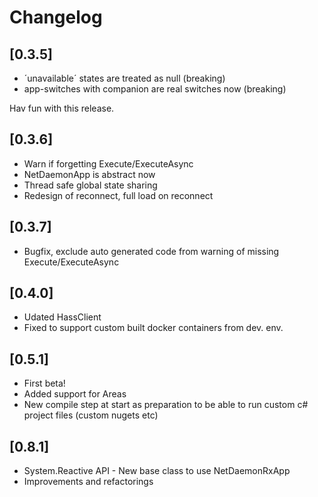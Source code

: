 # Changelog

## [0.3.5]

- ´unavailable´ states are treated as null (breaking)
- app-switches with companion are real switches now (breaking)

Hav fun with this release.

## [0.3.6]

- Warn if forgetting Execute/ExecuteAsync
- NetDaemonApp is abstract now
- Thread safe global state sharing
- Redesign of reconnect, full load on reconnect

## [0.3.7]

- Bugfix, exclude auto generated code from warning of missing Execute/ExecuteAsync

## [0.4.0]

- Udated HassClient
- Fixed to support custom built docker containers from dev. env.

## [0.5.1]

- First beta!
- Added support for Areas
- New compile step at start as preparation to be able to run custom c# project files (custom nugets etc)

## [0.8.1]

- System.Reactive API - New base class to use NetDaemonRxApp
- Improvements and refactorings
